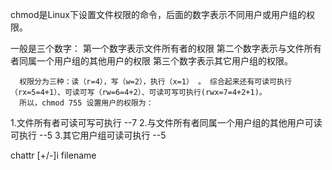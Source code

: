 chmod是Linux下设置文件权限的命令，后面的数字表示不同用户或用户组的权限。

一般是三个数字：
第一个数字表示文件所有者的权限
第二个数字表示与文件所有者同属一个用户组的其他用户的权限
第三个数字表示其它用户组的权限。

      权限分为三种：读（r=4），写（w=2），执行（x=1） 。 综合起来还有可读可执行（rx=5=4+1）、可读可写（rw=6=4+2）、可读可写可执行(rwx=7=4+2+1)。
      所以，chmod 755 设置用户的权限为：

1.文件所有者可读可写可执行                                   --7
2.与文件所有者同属一个用户组的其他用户可读可执行 --5
3.其它用户组可读可执行                                        --5


chattr [+/-]i filename 